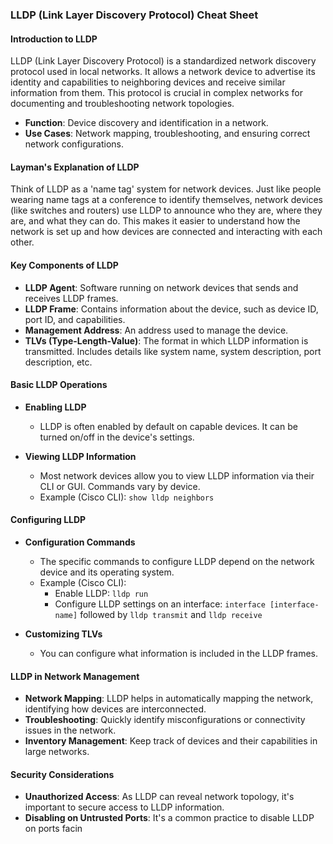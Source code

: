 ### LLDP (Link Layer Discovery Protocol) Cheat Sheet

#### Introduction to LLDP

LLDP (Link Layer Discovery Protocol) is a standardized network discovery protocol used in local networks. It allows a network device to advertise its identity and capabilities to neighboring devices and receive similar information from them. This protocol is crucial in complex networks for documenting and troubleshooting network topologies.

- **Function**: Device discovery and identification in a network.
- **Use Cases**: Network mapping, troubleshooting, and ensuring correct network configurations.

#### Layman's Explanation of LLDP


Think of LLDP as a 'name tag' system for network devices. Just like people wearing name tags at a conference to identify themselves, network devices (like switches and routers) use LLDP to announce who they are, where they are, and what they can do. This makes it easier to understand how the network is set up and how devices are connected and interacting with each other.

#### Key Components of LLDP


- **LLDP Agent**: Software running on network devices that sends and receives LLDP frames.
- **LLDP Frame**: Contains information about the device, such as device ID, port ID, and capabilities.
- **Management Address**: An address used to manage the device.
- **TLVs (Type-Length-Value)**: The format in which LLDP information is transmitted. Includes details like system name, system description, port description, etc.

#### Basic LLDP Operations


- **Enabling LLDP**
  - LLDP is often enabled by default on capable devices. It can be turned on/off in the device's settings.

- **Viewing LLDP Information**
  - Most network devices allow you to view LLDP information via their CLI or GUI. Commands vary by device.
  - Example (Cisco CLI): `show lldp neighbors`

#### Configuring LLDP


- **Configuration Commands**
  - The specific commands to configure LLDP depend on the network device and its operating system.
  - Example (Cisco CLI):
    - Enable LLDP: `lldp run`
    - Configure LLDP settings on an interface: `interface [interface-name]` followed by `lldp transmit` and `lldp receive`

- **Customizing TLVs**
  - You can configure what information is included in the LLDP frames.

#### LLDP in Network Management


- **Network Mapping**: LLDP helps in automatically mapping the network, identifying how devices are interconnected.
- **Troubleshooting**: Quickly identify misconfigurations or connectivity issues in the network.
- **Inventory Management**: Keep track of devices and their capabilities in large networks.

#### Security Considerations


- **Unauthorized Access**: As LLDP can reveal network topology, it's important to secure access to LLDP information.
- **Disabling on Untrusted Ports**: It's a common practice to disable LLDP on ports facin

